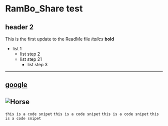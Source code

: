 # RamBo_Share test
## header 2
This is the first update to the ReadMe file
*italics*
**bold**
- list 1
	- list step 2
	- list step 21
		- list step 3
		
-------------		
[google](https://www.google.com/)
--------------
![Horse](https://cdn2.momjunction.com/wp-content/uploads/2014/10/The-Akhal-Teke-Horse-a4.jpg.webp)
--------------

`this is a code snipet`
`this is a code snipet`
`this is a code snipet`
`this is a code snipet`